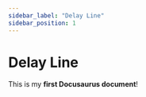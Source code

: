 ```yaml
---
sidebar_label: "Delay Line"
sidebar_position: 1
---
```


# Delay Line

This is my **first Docusaurus document**!
